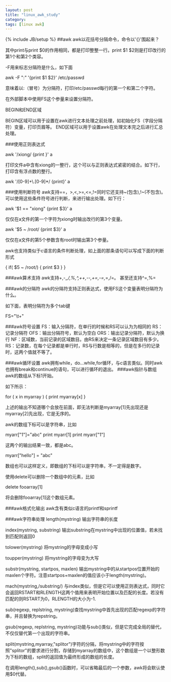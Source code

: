 ```yaml
---
layout: post
title: "linux_awk_study"
category: 
tags: [linux awk]
---
```

{% include JB/setup %}
##awk
awk以花括号分隔命令，命令以'{}'围起来？

其中print与print $0的作用相同，都是打印整整一行。print $1 $2则是打印改行的第1个和第2个类容。

-F用来标志分隔符是什么，如下面

awk -F ":" '{print $1 $2}' /etc/passwd

意味着以:（冒号）为分隔符，打印/etc/passwd每行的第一个和第二个字符。

在外部脚本中使用FS这个参量来设置分隔符。

BEGIN和END区域

BEGIN区域可以用于设置在awk进行文本处理之前处理，如初始化FS（字段分隔符）变量，打印页眉等。
END区域可以用于设置awk在处理文本完之后进行汇总处理。

###使用正则表达式

awk '/xiong/ {print }' a

打印文件a中含有xiong的一整行，这个可以与正则表达式紧密的结合。如下行，打印含有浮点数的整行。

awk '/\[0-9\]+\\.\[0-9\]\*/ {print}' a

###使用判断符号
awk支持==，>,<,>=,<=,!=同时它还支持~(包含),!~(不包含)。可以使用这些条件符号进行判断，来进行输出处理。如下行：

awk '$1 == "xiong" {print $3}' a

仅仅在a文件的第一个字符为xiong时输出改行的第3个变量。

awk '$5 ~ /root/ {print $3}' a

仅仅在a文件的第5个参数含有root时输出第3个参量。

awk也支持类似于c语言的条件判断处理，如上面的那条语句可以写成下面的判断形式

{
    if( $5 ~ /root/) {
        print $3
    }
}


###awk算术支持
awk支持+,-,*,/,%,^,++,--,+=,-=,*=,/=。
甚至还支持^=,%=

###awk的分隔符
awk的分隔符支持正则表达式，使用FS这个变量表明分隔符为什么。

如下面，表明分隔符为多个tab键

FS="\t+"

###awk符号设置
FS：输入分隔符，在单行的时候和RS可以认为为相同的
RS：记录分隔符
OFS：输出分隔符号，默认为空白
ORS：输出记录分隔符，默认为换行
NF：区域数，当前记录的区域数目。由RS来决定一条记录区域数目有多少。
RS：记录数，在每个记录都是单行时，RS与行数是相等的，但是在多行的记录时，这两个值就不等了。

###awk循环设置
awk拥有while，do...while,for循环，与c语言类似。同时awk也拥有break和continue的语句，可以进行循环的退出。
###awk指针与数组
awk的数组从下标1开始。

如下所示：

for ( x in myarray ) {
	print myarray[x]
}

上述的输出不知道哪个会放在前面，即无法判断是myarray[1]先出现还是myarray[2]先出现，它是无序的。

awk的数组下标可以是字符串，比如

myarr["1"]="abc"
print myarr[1]
print myarr["1"]

这两个的输出结果一致，都是abc。

myarr["hello"] = "abc"

数组也可以这样定义，即数组的下标可以是字符串，不一定得是数字。

使用delete可以删除一个数组中的元素，比如

delete fooarray[1]

将会删除fooarray[1]这个数组元素。

###awk格式化输出
awk含有类似c语言的printf和sprintf

###awk字符串处理
length(mystring) 输出字符串的长度

index(mystring, substring) 输出substring在mystring中出现的位置值，若未找到匹配则返回0

tolower(mystring) 将mystring的字母变成小写

toupper(mystring) 将mystring的字母变为大写

substr(mystring, startpos, maxlen) 输出mystring中的从startpos位置开始的maxlen个字符。注意startpos+maxlen的值应该小于length(mystring)。

mach(mystring,/substring/) 与index类似，但是它可以使用正则表达式，同时它会返回RSTART和RLENGTH这两个值用来表明开始位置以及匹配的长度。若没有匹配的则RSTART为0，RLENGTH的大小为-1.

sub(regexp, replstring, mystring)查找mystring中首先出现的匹配regexp的字符串，并且替换为repstring。

gsub(regexp, replstring, mystring)功能与sub()类似，但是它完成全局的替代，不仅仅替代第一个出现的字符串。

split(mystring,myarray,"splitor")字符的分隔，将mystring中的字符按照"splitor"的要求进行分割，存储到myarray的数组中，这个数组是一个以整形数为下标的数组，split的返回值为最终形成的数组的长度。

在调用length(),sub(),gsub()函数时，可以省略最后的一个参数，awk将会默认使用$0代替。

